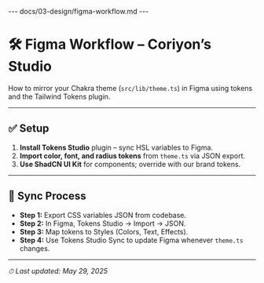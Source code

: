 --- docs/03-design/figma-workflow.md ---
# 🛠 Figma Workflow – Coriyon’s Studio

How to mirror your Chakra theme (`src/lib/theme.ts`) in Figma using tokens and the Tailwind Tokens plugin.

---

## ✅ Setup

1. **Install Tokens Studio** plugin – sync HSL variables to Figma.  
2. **Import color, font, and radius tokens** from `theme.ts` via JSON export.  
3. **Use ShadCN UI Kit** for components; override with our brand tokens.  

---

## 🔄 Sync Process

- **Step 1:** Export CSS variables JSON from codebase.  
- **Step 2:** In Figma, Tokens Studio → Import → JSON.  
- **Step 3:** Map tokens to Styles (Colors, Text, Effects).  
- **Step 4:** Use Tokens Studio Sync to update Figma whenever `theme.ts` changes.

---

_⏱ Last updated: May 29, 2025_
